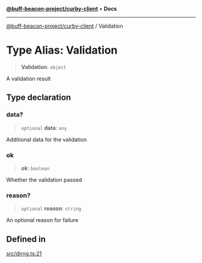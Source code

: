 [**@buff-beacon-project/curby-client**](../index.md) • **Docs**

***

[@buff-beacon-project/curby-client](../index.md) / Validation

# Type Alias: Validation

> **Validation**: `object`

A validation result

## Type declaration

### data?

> `optional` **data**: `any`

Additional data for the validation

### ok

> **ok**: `boolean`

Whether the validation passed

### reason?

> `optional` **reason**: `string`

An optional reason for failure

## Defined in

[src/dirng.ts:21](https://github.com/buff-beacon-project/curby-js-client/blob/ce0e851c9bd9e50ac8f84d3519f029bd8ad289d0/src/dirng.ts#L21)
